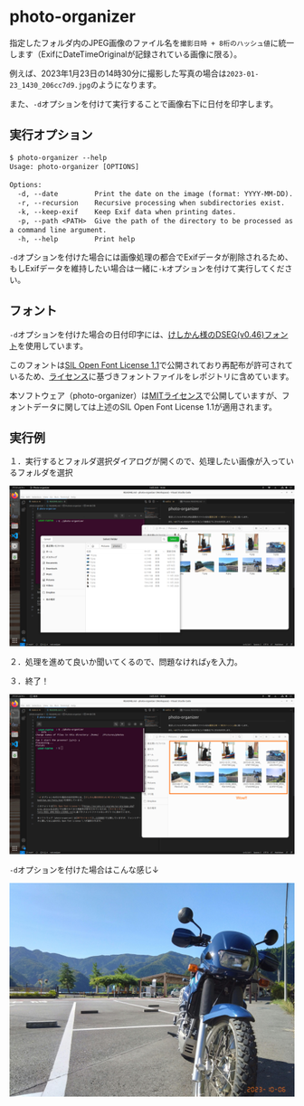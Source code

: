 # photo-organizer

指定したフォルダ内のJPEG画像のファイル名を`撮影日時 + 8桁のハッシュ値`に統一します（ExifにDateTimeOriginalが記録されている画像に限る）。

例えば、2023年1月23日の14時30分に撮影した写真の場合は`2023-01-23_1430_206cc7d9.jpg`のようになります。

また、`-d`オプションを付けて実行することで画像右下に日付を印字します。

## 実行オプション

```shell
$ photo-organizer --help
Usage: photo-organizer [OPTIONS]

Options:
  -d, --date         Print the date on the image (format: YYYY-MM-DD).
  -r, --recursion    Recursive processing when subdirectories exist.
  -k, --keep-exif    Keep Exif data when printing dates.
  -p, --path <PATH>  Give the path of the directory to be processed as a command line argument.
  -h, --help         Print help
```

`-d`オプションを付けた場合には画像処理の都合でExifデータが削除されるため、もしExifデータを維持したい場合は一緒に`-k`オプションを付けて実行してください。

## フォント

`-d`オプションを付けた場合の日付印字には、[けしかん様のDSEG(v0.46)フォント](https://www.keshikan.net/fonts.html)を使用しています。

このフォントは[SIL Open Font License 1.1](https://scripts.sil.org/cms/scripts/page.php?site_id=nrsi&id=OFL)で公開されており再配布が許可されているため、[ライセンス](./fonts-DSEG_v046/DSEG-LICENSE.txt)に基づきフォントファイルをレポジトリに含めています。

本ソフトウェア（photo-organizer）は[MITライセンス](./LICENSE)で公開していますが、フォントデータに関しては上述のSIL Open Font License 1.1が適用されます。

## 実行例

１．実行するとフォルダ選択ダイアログが開くので、処理したい画像が入っているフォルダを選択

![GUIでフォルダ選択](./imgs/screenshot_1.png)

２．処理を進めて良いか聞いてくるので、問題なければ`y`を入力。

３．終了！

![処理完了](./imgs/screenshot_2.png)

`-d`オプションを付けた場合はこんな感じ↓

![日付印字例](./imgs/2023-10-06_0909_57a8290e.jpg)
